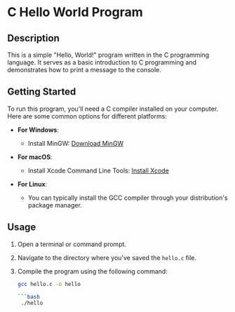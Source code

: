 # C Hello World Program

## Description

This is a simple "Hello, World!" program written in the C programming language. It serves as a basic introduction to C programming and demonstrates how to print a message to the console.

## Getting Started

To run this program, you'll need a C compiler installed on your computer. Here are some common options for different platforms:

- **For Windows**:
  - Install MinGW: [Download MinGW](http://www.mingw.org/)

- **For macOS**:
  - Install Xcode Command Line Tools: [Install Xcode](https://developer.apple.com/xcode/)

- **For Linux**:
  - You can typically install the GCC compiler through your distribution's package manager.

## Usage

1. Open a terminal or command prompt.

2. Navigate to the directory where you've saved the `hello.c` file.

3. Compile the program using the following command:

   ```bash
   gcc hello.c -o hello

   ```bash
    ./hello

